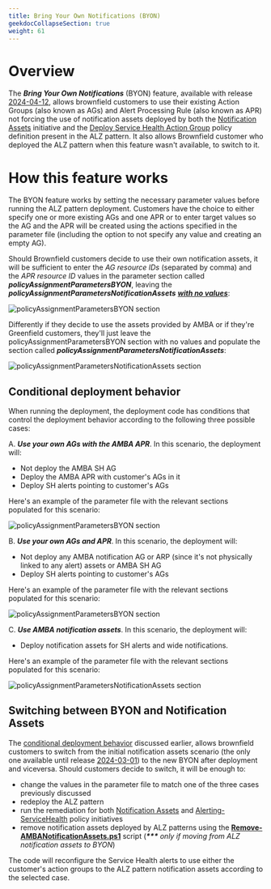```yaml
---
title: Bring Your Own Notifications (BYON)
geekdocCollapseSection: true
weight: 61
---
```


# Overview

The ***Bring Your Own Notifications*** (BYON) feature, available with release [2024-04-12](../Whats-New#2024-04-12), allows brownfield customers to use their existing Action Groups (also known as AGs) and Alert Processing Rule (also known as APR) not forcing the use of notification assets deployed by both the [Notification Assets](https://raw.githubusercontent.com/Azure/azure-monitor-baseline-alerts/main/patterns/alz/policySetDefinitions/Deploy-Notification-Assets.json) initiative and the [Deploy Service Health Action Group](https://raw.githubusercontent.com/Azure/azure-monitor-baseline-alerts/main/services/Resources/subscriptions/Deploy-ServiceHealth-ActionGroups.json) policy definition present in the ALZ pattern. It also allows Brownfield customer who deployed the ALZ pattern when this feature wasn't available, to switch to it.

# How this feature works

The BYON feature works by setting the necessary parameter values before running the ALZ pattern deployment. Customers have the choice to either specify one or more existing AGs and one APR or to enter target values so the AG and the APR will be created using the actions specified in the parameter file (including the option to not specify any value and creating an empty AG).

Should Brownfield customers decide to use their own notification assets, it will be sufficient to enter the _AG resource IDs_ (separated by comma) and the _APR resource ID_ values in the parameter section called ***policyAssignmentParametersBYON***, leaving the ***policyAssignmentParametersNotificationAssets*** <ins>***with no values***</ins>:

  ![policyAssignmentParametersBYON section](../../alz/media/BYON_Params.png)

Differently if they decide to use the assets provided by AMBA or if they're Greenfield customers, they'll just leave the policyAssignmentParametersBYON  section with no values and populate the section called ***policyAssignmentParametersNotificationAssets***:

![policyAssignmentParametersNotificationAssets section](../../alz/media/NotificationAssets_Params.png)

## Conditional deployment behavior

When running the deployment, the deployment code has conditions that control the deployment behavior according to the following three possible cases:

A. ***Use your own AGs with the AMBA APR***. In this scenario, the deployment will:

- Not deploy the AMBA SH AG
- Deploy the AMBA APR with customer's AGs in it
- Deploy SH alerts pointing to customer's AGs

Here's an example of the parameter file with the relevant sections populated for this scenario:

![policyAssignmentParametersBYON section](../../alz/media/BYON_Params_2.png)

B. ***Use your own AGs and APR***. In this scenario, the deployment will:

- Not deploy any AMBA notification AG or ARP (since it's not physically linked to any alert) assets or AMBA SH AG
- Deploy SH alerts pointing to customer's AGs

Here's an example of the parameter file with the relevant sections populated for this scenario:

![policyAssignmentParametersBYON section](../../alz/media/BYON_Params_3.png)

C. ***Use AMBA notification assets***. In this scenario, the deployment will:

- Deploy notification assets for SH alerts and wide notifications.

Here's an example of the parameter file with the relevant sections populated for this scenario:

![policyAssignmentParametersNotificationAssets section](../../alz/media/NotificationAssets_Params_2.png)

## Switching between BYON and Notification Assets

The [conditional deployment behavior](../../alz/Bring-your-own-Notifications#conditional-deployment-behavior) discussed earlier, allows brownfield customers to switch from the initial notification assets scenario (the only one available until release [2024-03-01](../../alz/Whats-New#2024-03-01)) to the new BYON after deployment and viceversa.
Should customers decide to switch, it will be enough to:

- change the values in the parameter file to match one of the three cases previously discussed
- redeploy the ALZ pattern
- run the remediation for both [Notification Assets](https://raw.githubusercontent.com/Azure/azure-monitor-baseline-alerts/main/patterns/alz/policySetDefinitions/Deploy-Notification-Assets.json) and [Alerting-ServiceHealth](https://raw.githubusercontent.com/Azure/azure-monitor-baseline-alerts/main/patterns/alz/policySetDefinitions/Deploy-ServiceHealth-Alerts.json) policy initiatives
- remove notification assets deployed by ALZ patterns using the [**Remove-AMBANotificationAssets.ps1**](https://raw.githubusercontent.com/Azure/azure-monitor-baseline-alerts/main/patterns/alz/scripts/Remove-AMBANotificationAssets.ps1) script (_<b>***</b> only if moving from ALZ notification assets to BYON_)

The code will reconfigure the Service Health alerts to use either the customer's action groups to the ALZ pattern notification assets according to the selected case.
